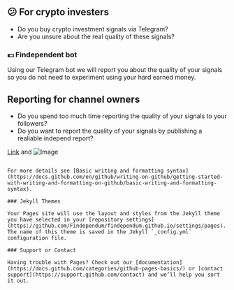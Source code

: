 ## :confused: For crypto investers
 - Do you buy crypto investment signals via Telegram?
 - Are you unsure about the real quality of these signals?
 
### :dollar: Findependent bot
 Using our Telegram bot we will report you about the quality of your signals so you do not need to experiment using your hard earned money.
 
## Reporting for channel owners
- Do you spend too much time reporting the quality of your signals to your followers?
- Do you want to report the quality of your signals by publishing a realiable independ report?

[Link](url) and ![Image](src)
```

For more details see [Basic writing and formatting syntax](https://docs.github.com/en/github/writing-on-github/getting-started-with-writing-and-formatting-on-github/basic-writing-and-formatting-syntax).

### Jekyll Themes

Your Pages site will use the layout and styles from the Jekyll theme you have selected in your [repository settings](https://github.com/Findependum/findependum.github.io/settings/pages). The name of this theme is saved in the Jekyll `_config.yml` configuration file.

### Support or Contact

Having trouble with Pages? Check out our [documentation](https://docs.github.com/categories/github-pages-basics/) or [contact support](https://support.github.com/contact) and we’ll help you sort it out.
